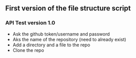 ## First version of the file structure script

### API Test version 1.0
- Ask the github token/username and password
- Aks the name of the repository (need to already exist)
- Add a directory and a file to the repo
- Clone the repo
